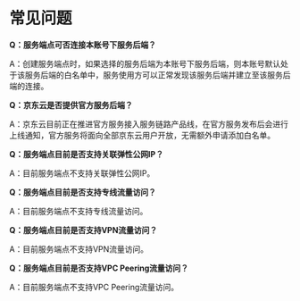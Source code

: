 # 常见问题

**Q：服务端点可否连接本账号下服务后端？**

A：创建服务端点时，如果选择的服务后端为本账号下服务后端，则本账号默认处于该服务后端的白名单中，服务使用方可以正常发现该服务后端并建立至该服务后端的连接。

**Q：京东云是否提供官方服务后端？**

A：京东云目前正在推进官方服务接入服务链路产品线，在官方服务发布后会进行上线通知，官方服务将面向全部京东云用户开放，无需额外申请添加白名单。

**Q：服务端点目前是否支持关联弹性公网IP？**

A：目前服务端点不支持关联弹性公网IP。

**Q：服务端点目前是否支持专线流量访问？**

A：目前服务端点不支持专线流量访问。
   
**Q：服务端点目前是否支持VPN流量访问？**

A：目前服务端点不支持VPN流量访问。

**Q：服务端点目前是否支持VPC Peering流量访问？**

A：目前服务端点不支持VPC Peering流量访问。
